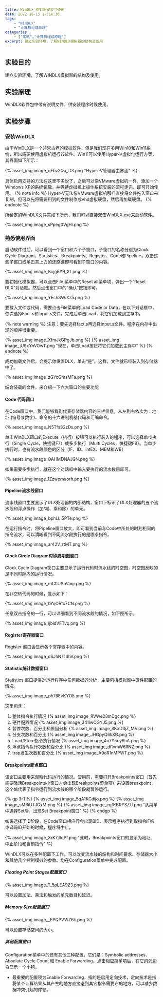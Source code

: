 ```yaml
---
title: WinDLX 模拟器安装与使用
date: 2022-10-15 17:16:36
tags:
    - "WinDLX"
    - "计算机组成原理"
categories:
    - ["实验","计算机组成原理"]
excerpt: 建立实验环境，了解WINDLX模拟器的结构及使用
---
```


## 实验目的

建立实验环境，了解WINDLX模拟器的结构及使用。

## 实验原理

WinDLX软件包中带有说明文件，供安装程序时候使用。

## 实验步骤

### 安装WinDLX

由于WinDLX是一个非常古老的模拟软件，但是我们现在多用Win10和Win11系统，所以需要使用虚拟机运行该软件。Win11可以使用Hyper-V虚拟化运行方案，其界面如下所示：

{% asset_img image_qFbv2Qa_D3.png "Hyper-V管理器主界面" %}

具体启用支持的方法在这里不多说了，之后可以像VMware虚拟机一样，添加一个Windows XP的系统镜像，并等待虚拟机上操作系统安装的流程走完，即可开始使用。
{% note info %}
Hyper-V无法像VMware虚拟机那样直接将文件拖入窗口来复制，但可以先将需要用到的文件制作成vhd虚拟硬盘，然后再加载硬盘。
{% endnote %}

所给定的WinDLX文件夹如下所示，我们可以直接双击WinDLX.exe来启动软件。

{% asset_img image_sPpeg0VgHi.png %}

###  熟悉使用界面

启动软件过后，可以看到一个窗口和六个子窗口，子窗口的名称分别为Clock Cycle Diagram、Statistics、Breakpoints、Register、Code和Pipeline，双击这些子窗口或单击其上方的还原键即可看到子窗口的内容。

{% asset_img image_KxjgEY9_X1.png %}

要初始化模拟器，可以点击File 菜单中的Reset all菜单项，弹出一个“Reset DLX”对话框。然后点击窗口中的“确认”按钮即可。

{% asset_img image_YEchSWiXz5.png %}

要载入文件或代码，需要点击File菜单的Load Code or Data，在以下对话框中，依次选择Fact.s和Input.s文件，完成后单击Load，将它们加载到主存中。

{% note warning %}
注意：要先选择fact.s再选择input.s文件。程序在内存中出现的顺序很重要。

{% asset_img image_XfmJxGPgJb.png %}
{% asset_img image_jU6xYnVOwT.png "现在，单击Load按钮将它们加载到主存中" %}
{% endnote %}

成功加载文件后，会提示你重置DLX，单击“是”。这样，文件就已经装入到存储器中了。

{% asset_img image_zGYcGmsMFa.png %}

结合装载的文件，来介绍一下六大窗口的主要功能

#### Code 代码窗口

在Code窗口中，我们能够看到代表存储器内容的三栏信息，从左到右依次为：地址 (符号或数字)、命令的十六进制机器代码和汇编命令。

{% asset_img image_N5Tfs32zDs.png %}

单击WinDLX窗口的Execute（执行）按钮可以执行装入的程序，可以选择单步执行（Single Cycle，快捷键F7）或多步执行（Multi Cycles，快捷键F8）。当单步执行时，也有流水段颜色的区分（IF、ID、intEX、MEM和WB）

{% asset_img image_OAHMDNAJGN.png %}

如果需要多步执行，就在这个对话框中输入要执行的流水数目即可。

{% asset_img image_1Zzwpmaorh.png %}
#### Pipeline流水线窗口

流水线窗口主要显示了DLX处理器的内部结构，窗口下标识了DLX处理器的五个流水段和浮点操作（加/减、乘和除）的单元。

{% asset_img image_bphLLi5PTe.png %}

在运行指令时，将Pipeline窗口放大，即可看到当前与Code中所处的时刻相同的指令流水，可以清晰看到不同流水段执行的是哪条指令。

{% asset_img image_ar42V_rtMT.png %}
#### Clock Circle Diagram时钟周期图窗口

Clock Cycle Diagram窗口主要显示了运行代码时流水线的时空图，时空图反映的是不同时隙内的运行情况。

{% asset_img image_mC0USoVaqr.png %}

在非空转代码的时候，显示如下：

{% asset_img image_bYqORtx7CN.png %}

任意双击指令的一行，可以详细看到不同流水段的情况，如下图所示。

{% asset_img image_ijbidVFTvq.png %}
#### Register寄存器窗口

Register 窗口会显示各个寄存器中的内容。

{% asset_img image_oSJhNz14hV.png %}
#### Statistic统计数据窗口

Statistics 窗口提供对运行程序中任何数据的分析，主要包括模拟器中硬件配置的情况。

{% asset_img image_ph76EvKYO5.png %}

这里包含：
1.  整体指令执行情况
	{% asset_img image_RVWe28mDgc.png %}
2.  硬件配置情况
	{% asset_img image_341IwOGYJ5.png %}
3.  暂停次数、百分比和原因分析
	{% asset_img image_8KxD3jZ_MV.png %}
4.  分支次数和百分比
	{% asset_img image_JHGpyQ6kXB.png %}
5.  Load/Store指令执行情况
	{% asset_img image_4o7Y5cy8hA.png %}
6.  浮点指令执行次数和百分比
	{% asset_img image_di1vmW6RNZ.png %}
7.  trap发生次数和百分比
	{% asset_img image_A9oR1nMPWT.png %}

#### Breakpoints断点窗口

该窗口主要用来观察代码运行的情况。使用前，需要打开Breakpoints窗口（首先需要激活Breakpoints小窗口才会出现Breakpoints菜单项）来设置breakpoint，这个值代表了指令运行到流水线的哪个阶段就暂停运行。

{% gp 3-1 %}
{% asset_img image_5qA1KGdijo.png %}
{% asset_img image_sM6iUTJGxM.png %}
{% asset_img image_cgfKBRYSZU.png "从菜单中选择Set后，出现Set Breakpoint窗口" %}
{% endgp %}

如果选择了ID阶段，在Code窗口相应行会出现BID，表示程序执行到取指令IF结束译码ID开始的时候，程序将中止。

{% asset_img image_XrK7jIlqPf.png "此时，Breakpoints窗口的显示为地址、中止阶段和当前指令" %}

WinDLX可以在多种配置下工作。可以改变流水线的结构和时间要求、存储器大小和其他几个控制模拟的参数。均在Configuration菜单中完成配置。

##### Floating Point Stages配置窗口

{% asset_img image_T_5pLEA9Z3.png %}

可以设置加法、乘法和触发的单元数目和延迟。

##### Memory Size配置窗口

{% asset_img image__EPQPVWZ6k.png %}

可以设置存储空间的大小。

##### 其他配置窗口

Configuration菜单中的还有其他三种配置，它们是：Symbolic addresses、Absolute Cycle Count 和 Enable Forwarding。点击相应菜单项后，在它的旁边将显示一个小钩。
  
- 最重要的配置项为Enable Forwarding，指的是启用定向技术，定向技术是指将某个计算结果从其产生的地方直接送到其它指令需要它的地方，可以减少数据冲突引起的停顿。
